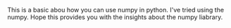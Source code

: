 This is a basic abou how you can use numpy in python. I've tried using the numpy. Hope this provides you with the insights about the numpy liabrary.

